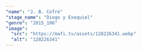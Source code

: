 ```yaml
---
"name": "J. B. Cofré"
"stage_name": "Diego y Exequiel"
"genre": "2015_196"
"image":
  "src": "https://mafi.tv/assets/128226341.webp"
  "alt": "128226341"
---
```

